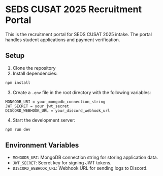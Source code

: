 # SEDS CUSAT 2025 Recruitment Portal

This is the recruitment portal for SEDS CUSAT 2025 intake. The portal handles student applications and payment verification.

## Setup

1. Clone the repository
2. Install dependencies:
```bash
npm install
```
3. Create a `.env` file in the root directory with the following variables:
```env
MONGODB_URI = your_mongodb_connection_string
JWT_SECRET = your_jwt_secret
DISCORD_WEBHOOK_URL = your_discord_webhook_url
```
4. Start the development server:
```bash
npm run dev
```

## Environment Variables

- `MONGODB_URI`: MongoDB connection string for storing application data.
- `JWT_SECRET`: Secret key for signing JWT tokens.
- `DISCORD_WEBHOOK_URL`: Webhook URL for sending logs to Discord.